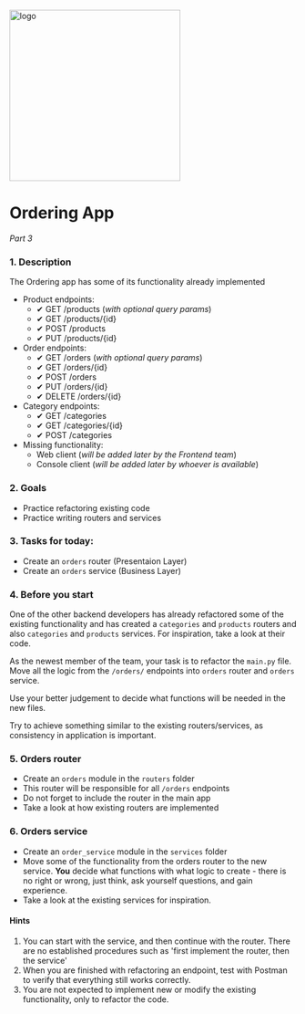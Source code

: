 <img src="https://webassets.telerikacademy.com/images/default-source/logos/telerik-academy.svg" alt="logo" width="300px" style="margin-top: 20px;"/>

# Ordering App

_Part 3_

### 1. Description
The Ordering app has some of its functionality already implemented
- Product endpoints:
    - ✔ GET /products (*with optional query params*)
    - ✔ GET /products/{id}
    - ✔ POST /products
    - ✔ PUT /products/{id}
- Order endpoints:
    - ✔ GET /orders (*with optional query params*)
    - ✔ GET /orders/{id}
    - ✔ POST /orders
    - ✔ PUT /orders/{id}
    - ✔ DELETE /orders/{id}
- Category endpoints:
    - ✔ GET /categories
    - ✔ GET /categories/{id}
    - ✔ POST /categories
- Missing functionality:
    - Web client (*will be added later by the Frontend team*)
    - Console client (*will be added later by whoever is available*)

### 2. Goals  
- Practice refactoring existing code
- Practice writing routers and services

### 3. Tasks for today:
- Create an `orders` router (Presentaion Layer)
- Create an `orders` service (Business Layer)

### 4. Before you start
One of the other backend developers has already refactored some of the existing functionality and has created a `categories` and `products` routers and also `categories` and `products` services. For inspiration, take a look at their code.

As the newest member of the team, your task is to refactor the `main.py` file. Move all the logic from the `/orders/` endpoints into `orders` router and `orders` service.

Use your better judgement to decide what functions will be needed in the new files.

Try to achieve something similar to the existing routers/services, as consistency in application is important.

### 5. Orders router
- Create an `orders` module in the `routers` folder
- This router will be responsible for all `/orders` endpoints
- Do not forget to include the router in the main app
- Take a look at how existing routers are implemented

### 6. Orders service
- Create an `order_service` module in the `services` folder
- Move some of the functionality from the orders router to the new service. **You** decide what functions with what logic to create - there is no right or wrong, just think, ask yourself questions, and gain experience.
- Take a look at the existing services for inspiration.

#### Hints
1. You can start with the service, and then continue with the router. There are no established procedures such as 'first implement the router, then the service'
2. When you are finished with refactoring an endpoint, test with Postman to verify that everything still works correctly.
3. You are not expected to implement new or modify the existing functionality, only to refactor the code.
